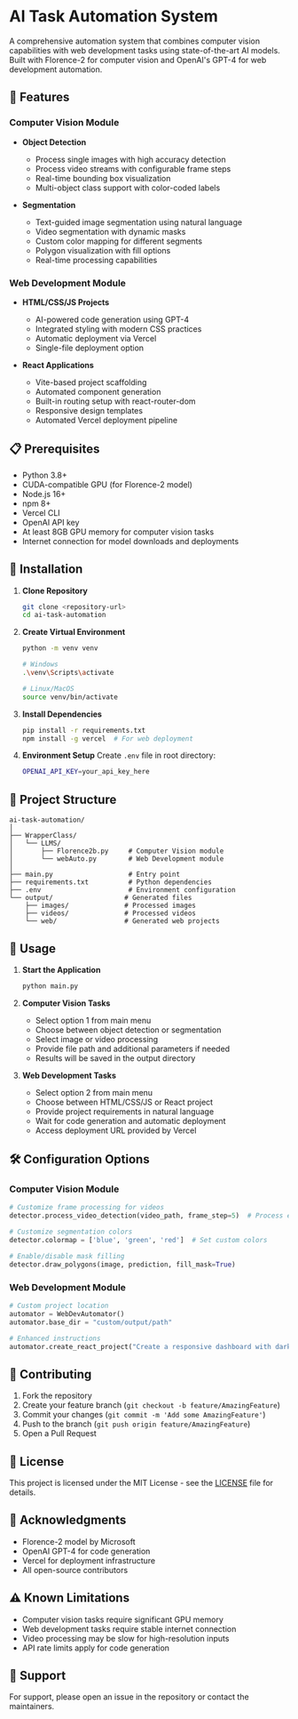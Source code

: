 # AI Task Automation System

A comprehensive automation system that combines computer vision capabilities with web development tasks using state-of-the-art AI models. Built with Florence-2 for computer vision and OpenAI's GPT-4 for web development automation.

## 🌟 Features

### Computer Vision Module
- **Object Detection**
  - Process single images with high accuracy detection
  - Process video streams with configurable frame steps
  - Real-time bounding box visualization
  - Multi-object class support with color-coded labels
  
- **Segmentation**
  - Text-guided image segmentation using natural language
  - Video segmentation with dynamic masks
  - Custom color mapping for different segments
  - Polygon visualization with fill options
  - Real-time processing capabilities

### Web Development Module
- **HTML/CSS/JS Projects**
  - AI-powered code generation using GPT-4
  - Integrated styling with modern CSS practices
  - Automatic deployment via Vercel
  - Single-file deployment option
  
- **React Applications**
  - Vite-based project scaffolding
  - Automated component generation
  - Built-in routing setup with react-router-dom
  - Responsive design templates
  - Automated Vercel deployment pipeline

## 📋 Prerequisites

- Python 3.8+
- CUDA-compatible GPU (for Florence-2 model)
- Node.js 16+
- npm 8+
- Vercel CLI
- OpenAI API key
- At least 8GB GPU memory for computer vision tasks
- Internet connection for model downloads and deployments

## 🚀 Installation

1. **Clone Repository**
   ```bash
   git clone <repository-url>
   cd ai-task-automation
   ```

2. **Create Virtual Environment**
   ```bash
   python -m venv venv
   
   # Windows
   .\venv\Scripts\activate
   
   # Linux/MacOS
   source venv/bin/activate
   ```

3. **Install Dependencies**
   ```bash
   pip install -r requirements.txt
   npm install -g vercel  # For web deployment
   ```

4. **Environment Setup**
   Create `.env` file in root directory:
   ```bash
   OPENAI_API_KEY=your_api_key_here
   ```

## 📁 Project Structure
```
ai-task-automation/
│
├── WrapperClass/
│   └── LLMS/
│       ├── Florence2b.py     # Computer Vision module
│       └── webAuto.py        # Web Development module
│
├── main.py                   # Entry point
├── requirements.txt          # Python dependencies
├── .env                      # Environment configuration
└── output/                  # Generated files
    ├── images/              # Processed images
    ├── videos/              # Processed videos
    └── web/                 # Generated web projects
```

## 🎯 Usage

1. **Start the Application**
   ```bash
   python main.py
   ```

2. **Computer Vision Tasks**
   - Select option 1 from main menu
   - Choose between object detection or segmentation
   - Select image or video processing
   - Provide file path and additional parameters if needed
   - Results will be saved in the output directory

3. **Web Development Tasks**
   - Select option 2 from main menu
   - Choose between HTML/CSS/JS or React project
   - Provide project requirements in natural language
   - Wait for code generation and automatic deployment
   - Access deployment URL provided by Vercel

## 🛠️ Configuration Options

### Computer Vision Module
```python
# Customize frame processing for videos
detector.process_video_detection(video_path, frame_step=5)  # Process every 5th frame

# Customize segmentation colors
detector.colormap = ['blue', 'green', 'red']  # Set custom colors

# Enable/disable mask filling
detector.draw_polygons(image, prediction, fill_mask=True)
```

### Web Development Module
```python
# Custom project location
automator = WebDevAutomator()
automator.base_dir = "custom/output/path"

# Enhanced instructions
automator.create_react_project("Create a responsive dashboard with dark mode")
```

## 🤝 Contributing

1. Fork the repository
2. Create your feature branch (`git checkout -b feature/AmazingFeature`)
3. Commit your changes (`git commit -m 'Add some AmazingFeature'`)
4. Push to the branch (`git push origin feature/AmazingFeature`)
5. Open a Pull Request

## 📝 License

This project is licensed under the MIT License - see the [LICENSE](LICENSE) file for details.

## 🙏 Acknowledgments

- Florence-2 model by Microsoft
- OpenAI GPT-4 for code generation
- Vercel for deployment infrastructure
- All open-source contributors

## ⚠️ Known Limitations

- Computer vision tasks require significant GPU memory
- Web development tasks require stable internet connection
- Video processing may be slow for high-resolution inputs
- API rate limits apply for code generation

## 📧 Support

For support, please open an issue in the repository or contact the maintainers.
